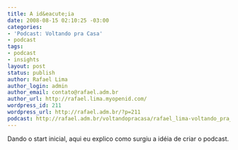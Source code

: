 ```yaml
---
title: A id&eacute;ia
date: 2008-08-15 02:10:25 -03:00
categories:
- 'Podcast: Voltando pra Casa'
- podcast
tags:
- podcast
- insights
layout: post
status: publish
author: Rafael Lima
author_login: admin
author_email: contato@rafael.adm.br
author_url: http://rafael.lima.myopenid.com/
wordpress_id: 211
wordpress_url: http://rafael.adm.br/?p=211
podcast: http://rafael.adm.br/voltandopracasa/rafael_lima-voltando_pra_casa-0001.mp3
---
```


Dando o start inicial, aqui eu explico como surgiu a id&eacute;ia de criar o podcast.

